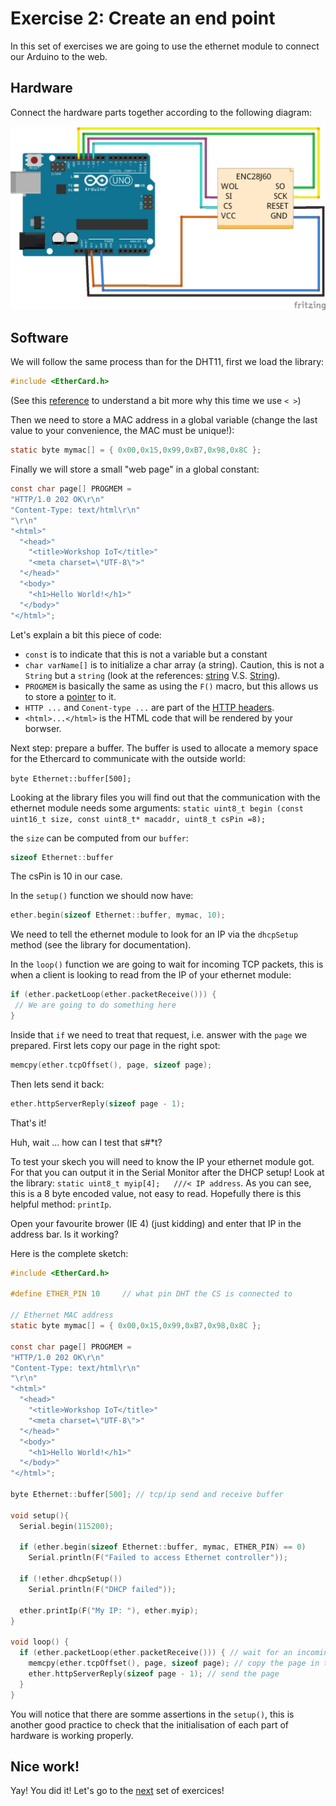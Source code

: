 # Exercise 2: Create an end point

In this set of exercises we are going to use the ethernet module to connect our Arduino to the web.

## Hardware

Connect the hardware parts together according to the following diagram:

![LAN](../img/lan_arduino.jpg)

## Software

We will follow the same process than for the DHT11, first we load the library:

```c
#include <EtherCard.h>
```

(See this [reference](https://www.arduino.cc/en/Reference/Include "reference") to understand a bit more why this time we use `< >`)

Then we need to store a MAC address in a global variable (change the last value to your convenience, the MAC must be unique!):

```c
static byte mymac[] = { 0x00,0x15,0x99,0xB7,0x98,0x8C };
```

Finally we will store a small "web page" in a global constant:

```c
const char page[] PROGMEM =
"HTTP/1.0 202 OK\r\n"
"Content-Type: text/html\r\n"
"\r\n"
"<html>"
  "<head>"
    "<title>Workshop IoT</title>"
    "<meta charset=\"UTF-8\">"
  "</head>"
  "<body>"
    "<h1>Hello World!</h1>"
  "</body>"
"</html>";
```

Let's explain a bit this piece of code:

* `const` is to indicate that this is not a variable but a constant
* `char varName[]` is to initialize a char array (a string). Caution, this is not a `String` but a `string` (look at the references: [string](https://www.arduino.cc/en/Reference/String "string") V.S. [String](https://www.arduino.cc/en/Reference/StringObject "String")).
* `PROGMEM` is basically the same as using the `F()` macro, but this allows us to store a [pointer](https://www.arduino.cc/en/Reference/Pointer "pointer") to it.
* `HTTP ...` and `Conent-type ...` are part of the [HTTP headers](http://code.tutsplus.com/tutorials/http-headers-for-dummies--net-8039 "HTTP headers").
* `<html>...</html>` is the HTML code that will be rendered by your borwser.

Next step: prepare a buffer. The buffer is used to allocate a memory space for the Ethercard to communicate with the outside world:

`byte Ethernet::buffer[500];`

Looking at the library files you will find out that the communication with the ethernet module needs some arguments: `static uint8_t begin (const uint16_t size, const uint8_t* macaddr, uint8_t csPin =8);`

the `size` can be computed from our `buffer`:

```c
sizeof Ethernet::buffer
```

The csPin is 10 in our case.

In the `setup()` function we should now have:

```c
ether.begin(sizeof Ethernet::buffer, mymac, 10);
```

We need to tell the ethernet module to look for an IP via the `dhcpSetup` method (see the library for documentation).

In the `loop()` function we are going to wait for incoming TCP packets, this is when a client is looking to read from the IP of your ethernet module:

```c
if (ether.packetLoop(ether.packetReceive())) {
 // We are going to do something here
}
```

Inside that `if` we need to treat that request, i.e. answer with the `page` we prepared. First lets copy our page in the right spot:

```c
memcpy(ether.tcpOffset(), page, sizeof page);
```

Then lets send it back:

```c
ether.httpServerReply(sizeof page - 1);
```

That's it!

Huh, wait ... how can I test that s#*t?

To test your skech you will need to know the IP your ethernet module got. For that you can output it in the Serial Monitor after the DHCP setup! Look at the library: `static uint8_t myip[4];   ///< IP address`. As you can see, this is a 8 byte encoded value, not easy to read. Hopefully there is this helpful method: `printIp`.

Open your favourite brower (IE 4) (just kidding) and enter that IP in the address bar. Is it working?

Here is the complete sketch:

```c
#include <EtherCard.h>

#define ETHER_PIN 10     // what pin DHT the CS is connected to

// Ethernet MAC address
static byte mymac[] = { 0x00,0x15,0x99,0xB7,0x98,0x8C };

const char page[] PROGMEM =
"HTTP/1.0 202 OK\r\n"
"Content-Type: text/html\r\n"
"\r\n"
"<html>"
  "<head>"
    "<title>Workshop IoT</title>"
    "<meta charset=\"UTF-8\">"
  "</head>"
  "<body>"
    "<h1>Hello World!</h1>"
  "</body>"
"</html>";

byte Ethernet::buffer[500]; // tcp/ip send and receive buffer

void setup(){
  Serial.begin(115200);

  if (ether.begin(sizeof Ethernet::buffer, mymac, ETHER_PIN) == 0)
    Serial.println(F("Failed to access Ethernet controller"));

  if (!ether.dhcpSetup())
    Serial.println(F("DHCP failed"));
    
  ether.printIp(F("My IP: "), ether.myip);
}

void loop() {
  if (ether.packetLoop(ether.packetReceive())) { // wait for an incoming TCP packet, but ignore its content
    memcpy(ether.tcpOffset(), page, sizeof page); // copy the page in the buffer
    ether.httpServerReply(sizeof page - 1); // send the page
  }
}
```

You will notice that there are somme assertions in the `setup()`, this is another good practice to check that the initialisation of each part of hardware is working properly.

## Nice work!

Yay! You did it! Let's go to the [next](exercise_03.md "next") set of exercices!